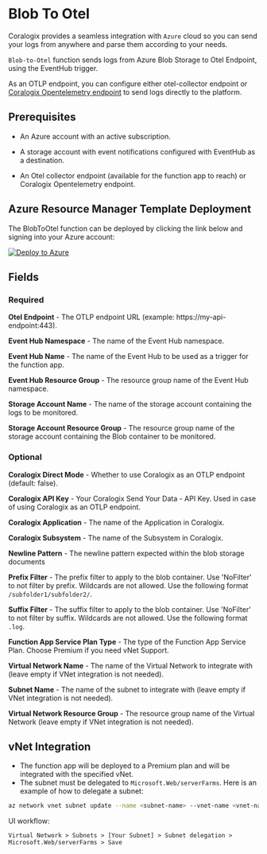 # Blob To Otel

Coralogix provides a seamless integration with ``Azure`` cloud so you can send your logs from anywhere and parse them according to your needs.

`Blob-to-Otel` function sends logs from Azure Blob Storage to Otel Endpoint, using the EventHub trigger.

As an OTLP endpoint, you can configure either otel-collector endpoint or [Coralogix Opentelemetry endpoint](https://coralogix.com/docs/integrations/coralogix-endpoints/#opentelemetry) to send logs directly to the platform.

## Prerequisites

* An Azure account with an active subscription.

* A storage account with event notifications configured with EventHub as a destination.

* An Otel collector endpoint (available for the function app to reach) or Coralogix Opentelemetry endpoint.

## Azure Resource Manager Template Deployment

The BlobToOtel function can be deployed by clicking the link below and signing into your Azure account:

[![Deploy to Azure](https://aka.ms/deploytoazurebutton)](https://portal.azure.com/#create/Microsoft.Template/uri/https%3A%2F%2Fraw.githubusercontent.com%2Fcoralogix%2Fcoralogix-azure-serverless%2Fmaster%2FBlobToOtel%2FARM%2FBlobToOtel.json)

## Fields

### Required

**Otel Endpoint** - The OTLP endpoint URL (example: https://my-api-endpoint:443).

**Event Hub Namespace** - The name of the Event Hub namespace.

**Event Hub Name** - The name of the Event Hub to be used as a trigger for the function app.

**Event Hub Resource Group** - The resource group name of the Event Hub namespace.

**Storage Account Name** - The name of the storage account containing the logs to be monitored.

**Storage Account Resource Group** - The resource group name of the storage account containing the Blob container to be monitored.

### Optional

**Coralogix Direct Mode** - Whether to use Coralogix as an OTLP endpoint (default: false).

**Coralogix API Key** - Your Coralogix Send Your Data - API Key. Used in case of using Coralogix as an OTLP endpoint.

**Coralogix Application** - The name of the Application in Coralogix.

**Coralogix Subsystem** - The name of the Subsystem in Coralogix.

**Newline Pattern** - The newline pattern expected within the blob storage documents

**Prefix Filter** - The prefix filter to apply to the blob container. Use 'NoFilter' to not filter by prefix. Wildcards are not allowed. Use the following format `/subfolder1/subfolder2/`.

**Suffix Filter** - The suffix filter to apply to the blob container. Use 'NoFilter' to not filter by suffix. Wildcards are not allowed. Use the following format `.log`.

**Function App Service Plan Type** - The type of the Function App Service Plan. Choose Premium if you need vNet Support.

**Virtual Network Name** - The name of the Virtual Network to integrate with (leave empty if VNet integration is not needed).

**Subnet Name** - The name of the subnet to integrate with (leave empty if VNet integration is not needed).

**Virtual Network Resource Group** - The resource group name of the Virtual Network (leave empty if VNet integration is not needed).

## vNet Integration

* The function app will be deployed to a Premium plan and will be integrated with the specified vNet.
* The subnet must be delegated to `Microsoft.Web/serverFarms`. Here is an example of how to delegate a subnet:

```bash
az network vnet subnet update --name <subnet-name> --vnet-name <vnet-name> --resource-group <resource-group-name> --delegations Microsoft.Web/serverFarms
```

UI workflow:

```
Virtual Network > Subnets > [Your Subnet] > Subnet delegation > Microsoft.Web/serverFarms > Save
```
